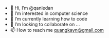 - 👋 Hi, I’m @qanledan
- 👀 I’m interested in computer science
- 🌱 I’m currently learning how to code
- 💞️ I’m looking to collaborate on ...
- 📫 How to reach me quangkayn@gmail.com

<!---
qanledan/qanledan is a ✨ special ✨ repository because its `README.md` (this file) appears on your GitHub profile.
You can click the Preview link to take a look at your changes.
--->
